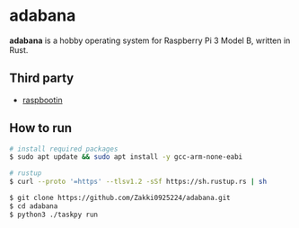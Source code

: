 # adabana

**adabana** is a hobby operating system for Raspberry Pi 3 Model B, written in Rust.

## Third party

-   [raspbootin](https://github.com/mrvn/raspbootin)

## How to run

```sh
# install required packages
$ sudo apt update && sudo apt install -y gcc-arm-none-eabi

# rustup
$ curl --proto '=https' --tlsv1.2 -sSf https://sh.rustup.rs | sh

$ git clone https://github.com/Zakki0925224/adabana.git
$ cd adabana
$ python3 ./taskpy run
```
